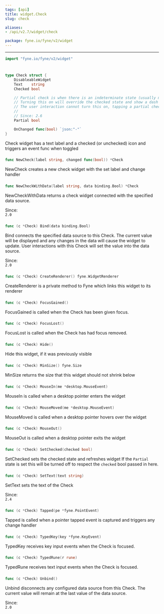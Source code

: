 ```yaml
---
tags: [api]
title: widget.Check
slug: check

aliases:
- /api/v2.7/widget/check

package: fyne.io/fyne/v2/widget
---
```



---
```go
import "fyne.io/fyne/v2/widget"
```

#

###

```go
type Check struct {
	DisableableWidget
	Text    string
	Checked bool

	// Partial check is when there is an indeterminate state (usually meaning that child items are some-what checked).
	// Turning this on will override the checked state and show a dash icon (neither checked nor unchecked).
	// The user interaction cannot turn this on, tapping a partial check state will set `Checked` to true.
	//
	// Since: 2.6
	Partial bool

	OnChanged func(bool) `json:"-"`
}
```

Check widget has a text label and a checked (or unchecked) icon and triggers an event func when toggled

###

```go
func NewCheck(label string, changed func(bool)) *Check
```
NewCheck creates a new check widget with the set label and change handler

###

```go
func NewCheckWithData(label string, data binding.Bool) *Check
```
NewCheckWithData returns a check widget connected with the specified data source.


<div class="since">Since: <code>
2.0</code></div>

###

```go
func (c *Check) Bind(data binding.Bool)
```
Bind connects the specified data source to this Check. The current value will be displayed and any changes in the data will cause the widget to update. User interactions with this Check will set the value into the data source.


<div class="since">Since: <code>
2.0</code></div>

###

```go
func (c *Check) CreateRenderer() fyne.WidgetRenderer
```
CreateRenderer is a private method to Fyne which links this widget to its renderer

###

```go
func (c *Check) FocusGained()
```
FocusGained is called when the Check has been given focus.

###

```go
func (c *Check) FocusLost()
```
FocusLost is called when the Check has had focus removed.

###

```go
func (c *Check) Hide()
```
Hide this widget, if it was previously visible

###

```go
func (c *Check) MinSize() fyne.Size
```
MinSize returns the size that this widget should not shrink below

###

```go
func (c *Check) MouseIn(me *desktop.MouseEvent)
```
MouseIn is called when a desktop pointer enters the widget

###

```go
func (c *Check) MouseMoved(me *desktop.MouseEvent)
```
MouseMoved is called when a desktop pointer hovers over the widget

###

```go
func (c *Check) MouseOut()
```
MouseOut is called when a desktop pointer exits the widget

###

```go
func (c *Check) SetChecked(checked bool)
```
SetChecked sets the checked state and refreshes widget If the `Partial` state is set this will be turned off to respect the `checked` bool passed in here.

###

```go
func (c *Check) SetText(text string)
```
SetText sets the text of the Check


<div class="since">Since: <code>
2.4</code></div>

###

```go
func (c *Check) Tapped(pe *fyne.PointEvent)
```
Tapped is called when a pointer tapped event is captured and triggers any change handler

###

```go
func (c *Check) TypedKey(key *fyne.KeyEvent)
```
TypedKey receives key input events when the Check is focused.

###

```go
func (c *Check) TypedRune(r rune)
```
TypedRune receives text input events when the Check is focused.

###

```go
func (c *Check) Unbind()
```
Unbind disconnects any configured data source from this Check. The current value will remain at the last value of the data source.


<div class="since">Since: <code>
2.0</code></div>
